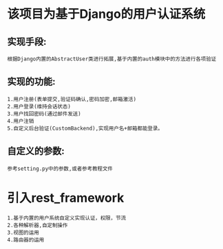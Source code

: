 # 该项目为基于Django的用户认证系统
## 实现手段:
	根据Django内置的AbstractUser类进行拓展,基于内置的auth模块中的方法进行各项验证
## 实现的功能:
	1.用户注册(表单提交,验证码确认,密码加密,邮箱激活)
	2.用户登录(维持会话状态)
	3.用户找回密码(通过邮件发送)
	4.用户注销
	5.自定义后台验证(CustomBackend),实现用户名+邮箱都能登录。
	
## 自定义的参数:
	参考setting.py中的参数,或者参考教程文件


	
# 引入rest_framework
	1.基于内置的用户系统自定义实现认证，权限，节流
	2.各种解析器,自定制操作
	3.视图的运用
	4.路由器的运用
	
	
